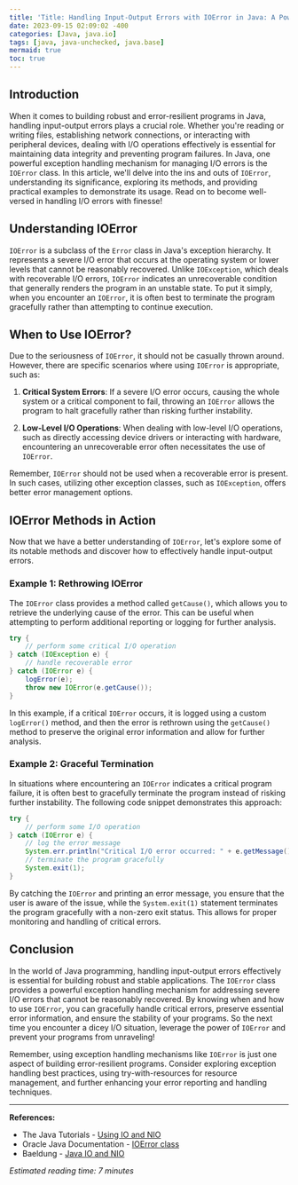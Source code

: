 ```yaml
---
title: 'Title: Handling Input-Output Errors with IOError in Java: A Powerful Exception Handling Mechanism for Robust Programs'
date: 2023-09-15 02:09:02 -400
categories: [Java, java.io]
tags: [java, java-unchecked, java.base]
mermaid: true
toc: true
---
```



## Introduction
When it comes to building robust and error-resilient programs in Java, handling input-output errors plays a crucial role. Whether you're reading or writing files, establishing network connections, or interacting with peripheral devices, dealing with I/O operations effectively is essential for maintaining data integrity and preventing program failures. In Java, one powerful exception handling mechanism for managing I/O errors is the `IOError` class. In this article, we'll delve into the ins and outs of `IOError`, understanding its significance, exploring its methods, and providing practical examples to demonstrate its usage. Read on to become well-versed in handling I/O errors with finesse!

## Understanding IOError
`IOError` is a subclass of the `Error` class in Java's exception hierarchy. It represents a severe I/O error that occurs at the operating system or lower levels that cannot be reasonably recovered. Unlike `IOException`, which deals with recoverable I/O errors, `IOError` indicates an unrecoverable condition that generally renders the program in an unstable state. To put it simply, when you encounter an `IOError`, it is often best to terminate the program gracefully rather than attempting to continue execution.

## When to Use IOError?
Due to the seriousness of `IOError`, it should not be casually thrown around. However, there are specific scenarios where using `IOError` is appropriate, such as:

1. **Critical System Errors**: If a severe I/O error occurs, causing the whole system or a critical component to fail, throwing an `IOError` allows the program to halt gracefully rather than risking further instability.

2. **Low-Level I/O Operations**: When dealing with low-level I/O operations, such as directly accessing device drivers or interacting with hardware, encountering an unrecoverable error often necessitates the use of `IOError`.

Remember, `IOError` should not be used when a recoverable error is present. In such cases, utilizing other exception classes, such as `IOException`, offers better error management options.

## IOError Methods in Action
Now that we have a better understanding of `IOError`, let's explore some of its notable methods and discover how to effectively handle input-output errors.

### Example 1: Rethrowing IOError
The `IOError` class provides a method called `getCause()`, which allows you to retrieve the underlying cause of the error. This can be useful when attempting to perform additional reporting or logging for further analysis.

```java
try {
    // perform some critical I/O operation
} catch (IOException e) {
    // handle recoverable error
} catch (IOError e) {
    logError(e);
    throw new IOError(e.getCause());
}
```

In this example, if a critical `IOError` occurs, it is logged using a custom `logError()` method, and then the error is rethrown using the `getCause()` method to preserve the original error information and allow for further analysis.

### Example 2: Graceful Termination
In situations where encountering an `IOError` indicates a critical program failure, it is often best to gracefully terminate the program instead of risking further instability. The following code snippet demonstrates this approach:

```java
try {
    // perform some I/O operation
} catch (IOError e) {
    // log the error message
    System.err.println("Critical I/O error occurred: " + e.getMessage());
    // terminate the program gracefully
    System.exit(1);
}
```

By catching the `IOError` and printing an error message, you ensure that the user is aware of the issue, while the `System.exit(1)` statement terminates the program gracefully with a non-zero exit status. This allows for proper monitoring and handling of critical errors.

## Conclusion
In the world of Java programming, handling input-output errors effectively is essential for building robust and stable applications. The `IOError` class provides a powerful exception handling mechanism for addressing severe I/O errors that cannot be reasonably recovered. By knowing when and how to use `IOError`, you can gracefully handle critical errors, preserve essential error information, and ensure the stability of your programs. So the next time you encounter a dicey I/O situation, leverage the power of `IOError` and prevent your programs from unraveling!

Remember, using exception handling mechanisms like `IOError` is just one aspect of building error-resilient programs. Consider exploring exception handling best practices, using try-with-resources for resource management, and further enhancing your error reporting and handling techniques.

---

**References:**
- The Java Tutorials - [Using IO and NIO](https://docs.oracle.com/javase/tutorial/essential/io/index.html)
- Oracle Java Documentation - [IOError class](https://docs.oracle.com/en/java/javase/11/docs/api/java.base/java/lang/IOError.html)
- Baeldung - [Java IO and NIO](https://www.baeldung.com/java-io-nio)

*Estimated reading time: 7 minutes*